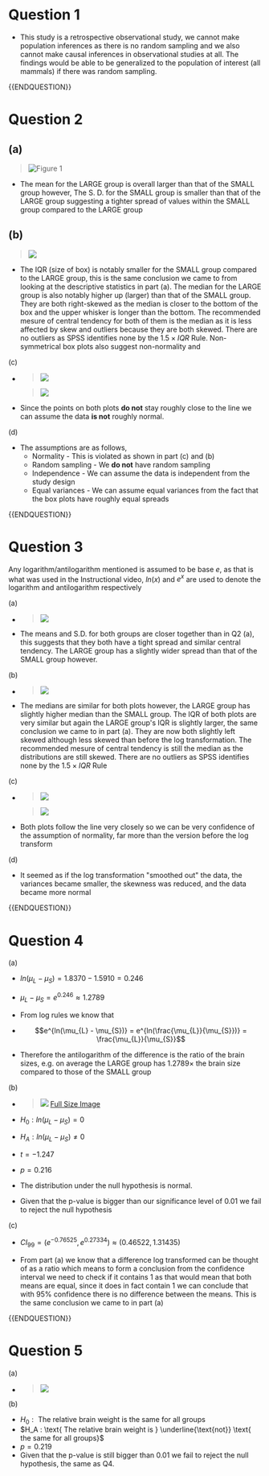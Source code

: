 # Question 1

- This study is a retrospective observational study, we cannot make population inferences as there is no random sampling and we also cannot make causal inferences in observational studies at all. The findings would be able to be generalized to the population of interest (all mammals) if there was random sampling.

{{ENDQUESTION}}

# Question 2

(a)
- 
  >![Figure 1](https://lh7-rt.googleusercontent.com/docsz/AD_4nXeXaY9iO05TcHHuAuw6f8vA7fyJcGpJHmsN3zHcJL_P5IRVOqh8MPjeTGuPKQDlEbolobedPNL-pAlnjmE-cdGfq1LCuAWu2qaZpR0ywJvLRu_CWA4N7Oy9cEitUAA80QqI5C-P?key=_VwyLlKMddU95SYPlK_KuEQP)

- The mean for the LARGE group is overall larger than that of the SMALL group however, The S. D. for the SMALL group is smaller than that of the LARGE group suggesting a tighter spread of values within the SMALL group compared to the LARGE group

(b)
- 
  >![](https://lh7-rt.googleusercontent.com/docsz/AD_4nXc5koUJO8h1hIXlbU1SYgOnaV2JN2RsRT7PW9u5rVG3Do219owCRexhEQEcl_NoAQVZQ8aVlHLMDA0Pk8G9JXA6WHbirbI7e5sG6ChEI9IEfKGoMftx7e3Xdw41puR_-CFoesnH?key=_VwyLlKMddU95SYPlK_KuEQP)

- The IQR (size of box) is notably smaller for the SMALL group compared to the LARGE group, this is the same conclusion we came to from looking at the descriptive statistics in part (a). The median for the LARGE group is also notably higher up (larger) than that of the SMALL group. They are both right-skewed as the median is closer to the bottom of the box and the upper whisker is longer than the bottom. The recommended mesure of central tendency for both of them is the median as it is less affected by skew and outliers because they are both skewed. There are no outliers as SPSS identifies none by the $1.5 \times IQR$ Rule. Non-symmetrical box plots also suggest non-normality and 

(c)

- 
  > ![](https://lh7-rt.googleusercontent.com/docsz/AD_4nXeabRtayXyuKOR4nQ6sVaqIqqab-LXEUUszT70Ip_Gx5a-D1Rw8ej2aQ3MAcyZuHXox1Q6ELQvV98KOMmMtOZgbyJ4SEZ4QxY6Ru1K_IbPgWXYJ0lonU1f0_BZ-X_Yuzgf6GKu12g?key=_VwyLlKMddU95SYPlK_KuEQP)
  
  > ![](https://lh7-rt.googleusercontent.com/docsz/AD_4nXct7TfaRbUsW6ZggL4AZQiZBSOeheUcYsTDZ8J-pI7ciAQuSFzsNr87pPridYMN83YMv56oi2gWt3qeWgSIMhC2lqYbhgj0DxIeVpFFTvssiDDqUg3FvglLzv7ecMdYxGmi1O8PHQ?key=_VwyLlKMddU95SYPlK_KuEQP)
  
- Since the points on both plots __do not__ stay roughly close to the line we can assume the data __is not__ roughly normal.

(d)

- The assumptions are as follows, 
	- Normality - This is violated as shown in part (c) and (b)
	- Random sampling - We __do not__ have random sampling
	- Independence - We can assume the data is independent from the study design
	- Equal variances - We can assume equal variances from the fact that the box plots have roughly equal spreads


{{ENDQUESTION}}

# Question 3

Any logarithm/antilogarithm mentioned is assumed to be base $e$, as that is what was used in the Instructional video, $ln(x)$ and $e^x$ are used to denote the logarithm and antilogarithm respectively

(a)

- 
  > ![](https://lh7-rt.googleusercontent.com/docsz/AD_4nXc4942c9L-jxjPtfD1mG36CJ-sUJhfzgG9G2MQo8CfBNvKoxmP4PwnC7r77ITOe9HClzTo-HrMPrp-qsx6efv2Grg1vCb6RinuwRgoBzfjbI9osjWOG6AMNFrYhJCv1fDyN4kKvGA?key=_VwyLlKMddU95SYPlK_KuEQP)

- The means and S.D. for both groups are closer together than in Q2 (a), this suggests that they both have a tight spread and similar central tendency. The LARGE group has a slightly wider spread than that of the SMALL group however.

(b)

- 
  > ![](https://lh7-rt.googleusercontent.com/docsz/AD_4nXdlTo6Z-WQ8EhIYnjt0kvWzOoPO2w1M3On33SQXVnOy79ZaVRBWZMb2an-NWsAvwIsESzOBErzOzcfsgzKorX_JpT-hIs5E1S548SdZus2ewIXQjx7ow5HQsly4Q-wvjXUO-NfU9Q?key=_VwyLlKMddU95SYPlK_KuEQP)

- The medians are similar for both plots however, the LARGE group has slightly higher median than the SMALL group. The IQR of both plots are very similar but again the LARGE group's IQR is slightly larger, the same conclusion we came to in part (a). They are now both slightly left skewed although less skewed than before the log transformation.  The recommended mesure of central tendency is still the median as the distributions are still skewed. There are no outliers as SPSS identifies none by the $1.5 \times IQR$ Rule

(c)

- 
  > ![](https://lh7-rt.googleusercontent.com/docsz/AD_4nXeFs56vlne0D_e3tm79Gysn_fmHQ3VG73oWdTAxN21l6nnmaFqSEc8I6poEMJGtWsOld2MQjLAiDlbM4WdX1pR25dkGk7SFQXP5D42s11kBhRReE2IL4EUuEM2vJ5PkOXE8ZIku?key=_VwyLlKMddU95SYPlK_KuEQP)

   > ![](https://lh7-rt.googleusercontent.com/docsz/AD_4nXc5fi92UVhsVk6CTRPHRXQUdDLoiyLQiVc5mZqq49w3eyC7c7KYNFzCpJPcVE9t6fIq4iJAi15Wd-lJxSyo3a_xH_7bxFxTJT9ju2BHV4G-258-Sabbqi5Vbx_s9LRyqqXAICVd?key=_VwyLlKMddU95SYPlK_KuEQP)

- Both plots follow the line very closely so we can be very confidence of the assumption of normality, far more than the version before the log transform

(d)

- It seemed as if the log transformation "smoothed out" the data, the variances became smaller, the skewness was reduced, and the data became more normal

{{ENDQUESTION}}


# Question 4

(a)
- $ln(\mu_{L} - \mu_{S}) = 1.8370 - 1.5910 = 0.246$
- $\mu_{L} - \mu_{S} = e^{0.246} \approx 1.2789$

- From log rules we know that 
- $$e^{ln(\mu_{L} - \mu_{S})} = e^{ln(\frac{\mu_{L}}{\mu_{S}})} = \frac{\mu_{L}}{\mu_{S}}$$
- Therefore the antilogarithm of the difference is the ratio of the brain sizes, e.g. on average the LARGE group has $1.2789\times$ the brain size compared to those of the SMALL group


(b)

- 
  > ![](https://lh7-rt.googleusercontent.com/docsz/AD_4nXfIt8NyPLpHrva4bB5xP-ESYneFlu-BDMeolaeGA8d3DHZzA6gCcLI0_m1h-W4VwWaM_bbTGwZDxhPZ8pwDEP7tWz0XHZdh8h457Lvl5aG5vQXJAYn8nkjUkzG6GHNaupg8JGuroA?key=_VwyLlKMddU95SYPlK_KuEQP)
  > [Full Size Image](https://lh7-rt.googleusercontent.com/docsz/AD_4nXfIt8NyPLpHrva4bB5xP-ESYneFlu-BDMeolaeGA8d3DHZzA6gCcLI0_m1h-W4VwWaM_bbTGwZDxhPZ8pwDEP7tWz0XHZdh8h457Lvl5aG5vQXJAYn8nkjUkzG6GHNaupg8JGuroA?key=_VwyLlKMddU95SYPlK_KuEQP)

- $H_0 : ln(\mu_L  - \mu_S) = 0$
- $H_A : ln(\mu_L - \mu_S) \neq 0$
- $t = -1.247$
- $p = 0.216$
- The distribution under the null hypothesis is normal. 
- Given that the p-value is bigger than our significance level of $0.01$ we fail to reject the null hypothesis

(c)

- $CI_{99} = (e^{-0.76525}, e^{0.27334}) \approx (0.46522, 1.31435)$

- From part (a) we know that a difference log transformed can be thought of as a ratio which means to form a conclusion from the confidence interval we need to check if it contains $1$ as that would mean that both means are equal, since it does in fact contain $1$ we can conclude that with $95\%$ confidence there is no difference between the means. This is the same conclusion we came to in part (a)

{{ENDQUESTION}}

# Question 5

(a)

- 
  > ![](https://lh7-rt.googleusercontent.com/docsz/AD_4nXegkyRvAH1WhpGpX1Lz0dm7taKi0L24yhUAbCHXq2fLiin-Ksqifq28vtaDeMJZDcWHwR64jKP7Ak0Q5odA0BirbXhTSmtHOS296Z-1Is6bX8VqhyQvPy9_alPxP6LQQCuYLIFPEQ?key=_VwyLlKMddU95SYPlK_KuEQP)

(b)

- $H_0 : \text{ The relative brain weight is the same for all groups}$
- $H_A : \text{ The relative brain weight is } \underline{\text{not}} \text{ the same for all groups}$
- $p = 0.219$
- Given that the p-value is still bigger than $0.01$ we fail to reject the null hypothesis, the same as Q4.